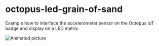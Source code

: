 # octopus-led-grain-of-sand
Example how to interface the accelerometer sensor on the Octopus IoT badge and display on a LED matrix.

![Animated picture](media/octopus-led-grain-of-sand.gif "Animated picture")

